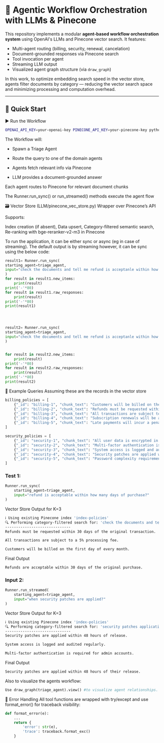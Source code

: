 # 🤖 Agentic Workflow Orchestration with LLMs & Pinecone

This repository implements a modular **agent-based workflow orchestration system** using OpenAI's LLMs and Pinecone vector search. It features:

- Multi-agent routing (billing, security, renewal, cancelation)
- Document-grounded responses via Pinecone search
- Tool invocation per agent
- Streaming LLM output
- Visualized agent graph structure (via `draw_graph`)

In this work, to optimize embedding search speed in the vector store, agents filter documents by category — reducing the vector search space and minimizing processing and computation overhead.

-----

## 🚀 Quick Start


▶️ Run the Workflow
```bash
OPENAI_API_KEY=your-openai-key PINECONE_API_KEY=your-pinecone-key python3 main.py
```

The Workflow will:

- Spawn a Triage Agent

- Route the query to one of the domain agents

- Agents fetch relevant info via Pinecone

- LLM provides a document-grounded answer




Each agent routes to Pinecone for relevant document chunks

The Runner.run_sync() or run_streamed() methods execute the agent flow

🗃 Vector Store (LLM/pinecone_vec_store.py)
Wrapper over Pinecone’s API

Supports:

Index creation (if absent), Data upsert, Category-filtered semantic search, Re-ranking with bge-reranker-v2-m3 in Pinecone

To run the application, it can be either sync or async (eg in case of streaming). The default output is by streaming however, it can be sync using the below code: 
```python
result1= Runner.run_sync(
starting_agent=triage_agent,
input="check the documents and tell me refund is acceptanle within how many days of purchase?",
)
for result in result1.new_items:
    print(result)
print('-'*80)
for result in result1.raw_responses:
    print(result)
print('-'*80)
print(result1)




result2= Runner.run_sync(
starting_agent=triage_agent,
input="check the documents and tell me refund is acceptanle within how many days of purchase?",
)


for result in result2.new_items:
    print(result)
print('-'*80)
for result in result2.raw_responses:
    print(result)
print('-'*80)
print(result2)

```


🧪 Example Queries
Assuming these are the records in the vector store
```python
billing_policies = [
    {"_id": "billing-1", "chunk_text": "Customers will be billed on the first day of every month.", "category": "billing"},
    {"_id": "billing-2", "chunk_text": "Refunds must be requested within 30 days of the original transaction.", "category": "billing"},
    {"_id": "billing-3", "chunk_text": "All transactions are subject to a 5% processing fee.", "category": "billing"},
    {"_id": "billing-4", "chunk_text": "Subscription renewals will be automatically processed.", "category": "billing"},
    {"_id": "billing-5", "chunk_text": "Late payments will incur a penalty of $25.", "category": "billing"},
]

security_policies = [
    {"_id": "security-1", "chunk_text": "All user data is encrypted in transit and at rest.", "category": "security"},
    {"_id": "security-2", "chunk_text": "Multi-factor authentication is required for admin accounts.", "category": "security"},
    {"_id": "security-3", "chunk_text": "System access is logged and audited regularly.", "category": "security"},
    {"_id": "security-4", "chunk_text": "Security patches are applied within 48 hours of release.", "category": "security"},
    {"_id": "security-5", "chunk_text": "Password complexity requirements include at least 12 characters.", "category": "security"},
]
```

### Test 1:

```python
Runner.run_sync(
    starting_agent=triage_agent,
    input="refund is acceptable within how many days of purchase?"
)
```
Vector Store Output for K=3
```bash
ℹ️ Using existing Pinecone index 'index-policies'
🔍 Performing category-filtered search for: 'check the documents and tell refund is acceptable within how many days of purchase' in 'billing'
------------------------------
Refunds must be requested within 30 days of the original transaction.

All transactions are subject to a 5% processing fee.

Customers will be billed on the first day of every month.
```
Final Output 
```bash
Refunds are acceptable within 30 days of the original purchase.                                                                                                                           
```

### Input 2:
```python
Runner.run_streamed(
    starting_agent=triage_agent,
    input="when security patches are applied?"
)
```
Vector Store Output for K=3
```bash
ℹ️ Using existing Pinecone index 'index-policies'
🔍 Performing category-filtered search for: 'security patches application dates' in 'security'
------------------------------
Security patches are applied within 48 hours of release.

System access is logged and audited regularly.

Multi-factor authentication is required for admin accounts.
```
Final Output
```bash
Security patches are applied within 48 hours of their release.
```

Also to visualize the agents workflow:
```python 
Use draw_graph(triage_agent).view() #to visualize agent relationships.
```

🧯 Error Handling
All tool functions are wrapped with try/except and use format_error() for traceback visibility:

```python
def format_error(e):
    ...
    return {
        'error': str(e),
        'trace': traceback.format_exc()
    }
```

